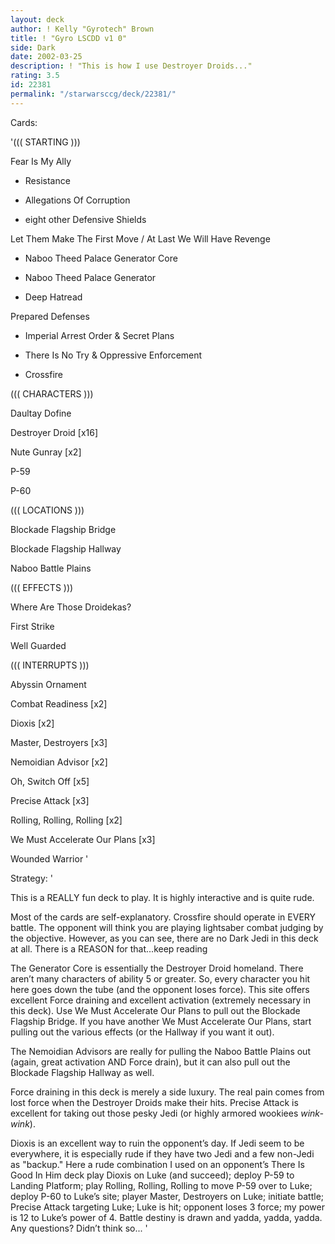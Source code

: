```yaml
---
layout: deck
author: ! Kelly "Gyrotech" Brown
title: ! "Gyro LSCDD v1 0"
side: Dark
date: 2002-03-25
description: ! "This is how I use Destroyer Droids..."
rating: 3.5
id: 22381
permalink: "/starwarsccg/deck/22381/"
---
```

Cards: 

'((( STARTING )))

Fear Is My Ally

- Resistance

- Allegations Of Corruption

- eight other Defensive Shields

Let Them Make The First Move / At Last We Will Have Revenge

- Naboo Theed Palace Generator Core

- Naboo Theed Palace Generator

- Deep Hatread

Prepared Defenses

- Imperial Arrest Order & Secret Plans

- There Is No Try & Oppressive Enforcement

- Crossfire


((( CHARACTERS )))

Daultay Dofine

Destroyer Droid [x16]

Nute Gunray [x2]

P-59

P-60


((( LOCATIONS )))

Blockade Flagship Bridge

Blockade Flagship Hallway

Naboo Battle Plains


((( EFFECTS )))

Where Are Those Droidekas?

First Strike

Well Guarded


((( INTERRUPTS )))

Abyssin Ornament

Combat Readiness [x2]

Dioxis [x2]

Master, Destroyers [x3]

Nemoidian Advisor [x2]

Oh, Switch Off [x5]

Precise Attack [x3]

Rolling, Rolling, Rolling [x2]

We Must Accelerate Our Plans [x3]

Wounded Warrior '

Strategy: '

This is a REALLY fun deck to play. It is highly interactive and is quite rude.


Most of the cards are self-explanatory. Crossfire should operate in EVERY battle. The opponent will think you are playing lightsaber combat judging by the objective. However, as you can see, there are no Dark Jedi in this deck at all. There is a REASON for that...keep reading


The Generator Core is essentially the Destroyer Droid homeland. There aren’t many characters of ability 5 or greater. So, every character you hit here goes down the tube (and the opponent loses force). This site offers excellent Force draining and excellent activation (extremely necessary in this deck). Use We Must Accelerate Our Plans to pull out the Blockade Flagship Bridge. If you have another We Must Accelerate Our Plans, start pulling out the various effects (or the Hallway if you want it out).


The Nemoidian Advisors are really for pulling the Naboo Battle Plains out (again, great activation AND Force drain), but it can also pull out the Blockade Flagship Hallway as well.


Force draining in this deck is merely a side luxury. The real pain comes from lost force when the Destroyer Droids make their hits. Precise Attack is excellent for taking out those pesky Jedi (or highly armored wookiees *wink-wink*).


Dioxis is an excellent way to ruin the opponent’s day. If Jedi seem to be everywhere, it is especially rude if they have two Jedi and a few non-Jedi as "backup." Here a rude combination I used on an opponent’s There Is Good In Him deck play Dioxis on Luke (and succeed); deploy P-59 to Landing Platform; play Rolling, Rolling, Rolling to move P-59 over to Luke; deploy P-60 to Luke’s site; player Master, Destroyers on Luke; initiate battle; Precise Attack targeting Luke; Luke is hit; opponent loses 3 force; my power is 12 to Luke’s power of 4. Battle destiny is drawn and yadda, yadda, yadda. Any questions? Didn’t think so... '
